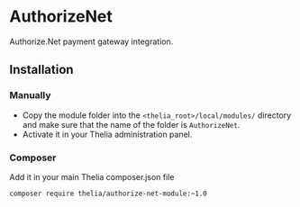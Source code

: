 # AuthorizeNet

Authorize.Net payment gateway integration.

## Installation

### Manually

* Copy the module folder into the ```<thelia_root>/local/modules/``` directory and make sure that the name of the folder is ```AuthorizeNet```.
* Activate it in your Thelia administration panel.

### Composer

Add it in your main Thelia composer.json file

```
composer require thelia/authorize-net-module:~1.0
```
